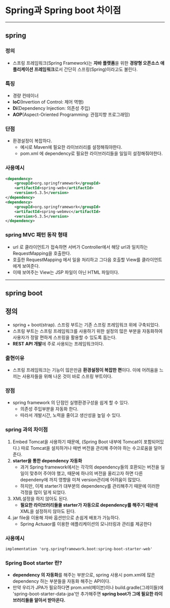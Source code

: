 # Spring과 Spring boot 차이점

---

## spring

### 정의

- 스프링 프레임워크(Spring Framework)는 **자바 플랫폼**을 위한 **경량형 오픈소스 애플리케이션 프레임워크**로서 간단히 스프링(Spring)이라고도 불린다.

### 특징 

- 경량 컨테이너
- **IoC**(Invertion of Control: 제어 역행)
- **Di**(Dependency Injection: 의존성 주입)
- **AOP**(Aspect-Oriented Programming: 관점지향 프로그래밍)

### 단점

- 환경설정이 복잡하다. 
  - 예시로 Maven에 필요한 라이브러리를 설정해줘야한다. 
  - pom.xml 에 dependency로 필요한 라이브러리들을 일일히 설정해줘야한다.   

### 사용예시

```xml
<dependency>
    <groupId>org.springframework</groupId>
    <artifactId>spring-web</artifactId>
    <version>5.3.5</version>
</dependency>
<dependency>
    <groupId>org.springframework</groupId>
    <artifactId>spring-webmvc</artifactId>
    <version>5.3.5</version>
</dependency>
```

### spring MVC 패턴 동작 형태

- url 로 클라이언트가 접속하면 서버가 Controller에서 해당 url과 일치하는 RequestMapping을 호출한다. 
- 호출한 RequestMapping 에서 일을 처리하고 그다음 호출할 View를 클라이언트에게 보여준다. 
- 이때 보여주는 View는 JSP 파일이 아닌 HTML 파일이다.

---

## spring boot

## 정의

- spring + boot(strap). 스프링 부트는 기존 스프링 프레임워크 위에 구축되었다. 
- 스프링 부트는 스프링 프레임워크를 사용하기 위한 설정의 많은 부분을 자동화하여 사용자가 정말 편하게 스프링을 활용할 수 있도록 돕는다.
- **REST API 개발**에 주로 사용되는 프레임워크이다. 

### 출현이유

- 스프링 프레임워크는 기능이 많은만큼 **환경설정이 복잡한 편**이다. 이에 어려움을 느끼는 사용자들을 위해 나온 것이 바로 스프링 부트이다.

### 장점

- spring framework 의 단점인 실행환경구성을 쉽게 할 수 있다.
  - 의존성 주입부분을 자동화 한다. 
  - 따라서 개발시간, 노력을 줄이고 생산성을 높일 수 있다. 

### spring 과의 차이점 

1. Embed Tomcat을 사용하기 때문에, (Spring Boot 내부에 Tomcat이 포함되어있다.) 따로 Tomcat을 설치하거나 매번 버전을 관리해 주어야 하는 수고로움을 덜어준다.
2. **starter을 통한 dependency 자동화** 
   - 과거 Spring framework에서는 각각의 dependency들의 호환되는 버전을 일일이 맞추어 주어야 했고, 때문에 하나의 버전을 올리고자 하면 다른 dependeny에 까지 영향을 미쳐 version관리에 어려움이 많았다.
   - 하지만, 이제 starter가 대부분의 dependency를 관리해주기 때문에 이러한 걱정을 많이 덜게 되었다.
3. XML설정을 하지 않아도 된다.
   - **필요한 라이브러리들을 starter가 자동으로 dependency를 해주기 때문에** XML을 설정하지 않아도 된다.  
4. jar file을 이용해 자바 옵션만으로 손쉽게 배포가 가능하다.
   - Spring Actuaor를 이용한 애플리케이션의 모니터링과 관리를 제공한다

### 사용예시

```xml
implementation 'org.springframework.boot:spring-boot-starter-web'
```

### Spring Boot starter 란?

- **dependency 의 자동화**를 해주는 부분으로, spring 사용시 pom.xml에 많은 dependency 하는 부분들을 자동화 해주는 API이다. 
- 만약 우리가 JPA가 필요하다면 prom.xml(메이븐)이나 build.gradle(그레이들)에 'spring-boot-starter-data-jpa'만 추가해주면 **spring boot가 그에 필요한 라이브러리들을 알아서 받아온다.**
